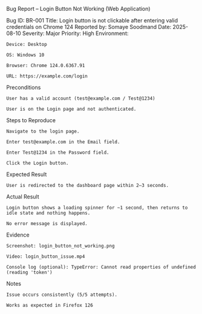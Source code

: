Bug Report – Login Button Not Working (Web Application)

Bug ID: BR-001
Title: Login button is not clickable after entering valid credentials on Chrome 124
Reported by: Somaye Soodmand
Date: 2025-08-10
Severity: Major
Priority: High
Environment:

    Device: Desktop

    OS: Windows 10

    Browser: Chrome 124.0.6367.91

    URL: https://example.com/login

Preconditions

    User has a valid account (test@example.com / Test@1234)

    User is on the Login page and not authenticated.

Steps to Reproduce

    Navigate to the login page.

    Enter test@example.com in the Email field.

    Enter Test@1234 in the Password field.

    Click the Login button.

Expected Result

    User is redirected to the dashboard page within 2–3 seconds.

Actual Result

    Login button shows a loading spinner for ~1 second, then returns to idle state and nothing happens.

    No error message is displayed.

Evidence

    Screenshot: login_button_not_working.png

    Video: login_button_issue.mp4

    Console log (optional): TypeError: Cannot read properties of undefined (reading 'token')

Notes

    Issue occurs consistently (5/5 attempts).

    Works as expected in Firefox 126
